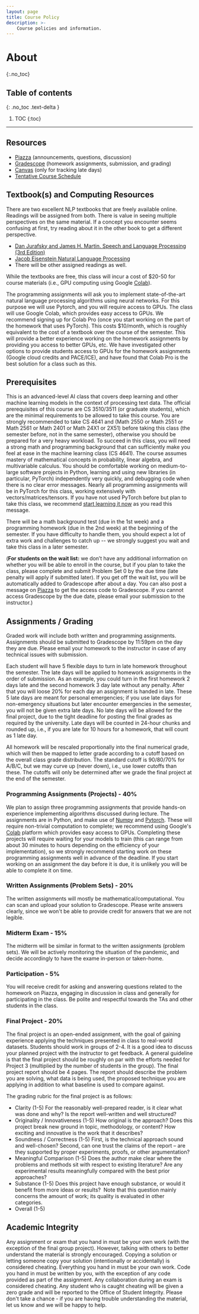```yaml
---
layout: page
title: Course Policy
description: >-
    Course policies and information.
---
```


# About
{:.no_toc}

## Table of contents
{: .no_toc .text-delta }

1. TOC
{:toc}

---
## Resources

- [Piazza](https://piazza.com/class/l6vgipz0vsm1kk) (announcements, questions, discussion)
- [Gradescope](https://www.gradescope.com/courses/418978) (homework assignments, submission, and grading)
- [Canvas](https://canvas.gatech.edu/) (only for tracking late days)
- [Tentative Course Schedule](https://docs.google.com/spreadsheets/d/1OnB2sBq5kqIlrxscQ_l6tzIRD29XCASKz7WMZlbhV7E/edit?usp=sharing)


## Textbook(s) and Computing Resources

There are two excellent NLP textbooks that are freely available online. Readings will be assigned from both. There is value in seeing multiple perspectives on the same material. If a concept you encounter seems confusing at first, try reading about it in the other book to get a different perspective.

- [Dan Jurafsky and James H. Martin. Speech and Language Processing (3rd Edition)](https://web.stanford.edu/~jurafsky/slp3/)
- [Jacob Eisenstein Natural Language Processing](https://github.com/jacobeisenstein/gt-nlp-class/blob/master/notes/eisenstein-nlp-notes.pdf)
- There will be other assigned readings as well.

While the textbooks are free, this class will incur a cost of $20-50 for course materials (i.e., GPU computing using Google [Colab](http://colab.research.google.com/)). 

The programming assignments will ask you to implement state-of-the-art natural language processing algorithms using neural networks. For this purpose we will use Pytorch, and you will require access to GPUs. The class will use Google Colab, which provides easy access to GPUs. We recommend signing up for Colab Pro (once you start working on the part of the homework that uses PyTorch). This costs $10/month, which is roughly equivalent to the cost of a textbook over the course of the semester. This will provide a better experience working on the homework assignments by providing you access to better GPUs, etc. We have investigated other options to provide students access to GPUs for the homework assignments (Google cloud credits and PACE/ICE), and have found that Colab Pro is the best solution for a class such as this.


## Prerequisites

This is an advanced-level AI class that covers deep learning and other machine learning models in the context of processing text data. The official prerequisites of this course are CS 3510/3511 (or graduate students), which are the minimal requirements to be allowed to take this course. You are strongly recommended to take CS 4641 and (Math 2550 or Math 2551 or Math 2561 or Math 2401 or Math 24X1 or 2X51) before taking this class (the semester before, not in the same semester), otherwise you should be prepared for a very heavy workload. To succeed in this class, you will need a strong math and programming background that can sufficiently make you feel at ease in the machine learning class (CS 4641). The course assumes mastery of mathematical concepts in probability, linear algebra, and multivariable calculus. You should be comfortable working on medium-to-large software projects in Python, learning and using new libraries (in particular, PyTorch) independently very quickly, and debugging code when there is no clear error messages.  Nearly all programming assignments will be in PyTorch for this class, working extensively with vectors/matrices/tensors. If you have not used PyTorch before but plan to take this class, we recommend [start learning it now](https://cocoxu.github.io/CS7650_fall2022/slides/PyTorch_tutorial.pdf) as you read this message. 

There will be a math background test (due in the 1st week) and a programming homework (due in the 2nd week) at the beginning of the semester. If you have difficulty to handle them, you should expect a lot of extra work and challenges to catch up -- we strongly suggest you wait and take this class in a later semester. 

(**For students on the wait list:** we don’t have any additional information on whether you will be able to enroll in the course, but if you plan to take the class, please complete and submit Problem Set 0 by the due time (late penalty will apply if submitted later). If you get off the wait list, you will be automatically added to Gradescope after about a day. You can also post a message on [Piazza](https://piazza.com/class/l6vgipz0vsm1kk) to get the access code to Gradescope. If you cannot access Gradescope by the due date, please email your submission to the instructor.)



## Assignments / Grading

Graded work will include both written and programming assignments. Assignments should be submitted to Gradescope by 11:59pm on the day they are due. Please email your homework to the instructor in case of any technical issues with submission. 

Each student will have 5 flexible days to turn in late homework throughout the semester. The late days will be applied to homework assignments in the order of submission. As an example, you could turn in the first homework 2 days late and the second homework 3 day late without any penalty. After that you will loose 20% for each day an assignment is handed in late. These 5 late days are meant for personal emergencies; if you use late days for non-emergency situations but later encounter emergencies in the semester, you will not be given extra late days. No late days will be allowed for the final project, due to the tight deadline for posting the final grades as required by the university. Late days will be counted in 24-hour chunks and rounded up, i.e., if you are late for 10 hours for a homework, that will count as 1 late day. 

All homework will be rescaled proportionally into the final numerical grade, which will then be mapped to letter grade according to a cutoff based on the overall class grade distribution. The standard cutoff is 90/80/70% for A/B/C, but we may curve up (never down), i.e., use lower cutoffs than these. The cutoffs will only be determined after we grade the final project at the end of the semester.



### Programming Assignments (Projects) - 40%

We plan to assign three programming assignments that provide hands-on experience implementing algorithms discussed during lecture.  The assignments are in Python, and make use of [Numpy](https://numpy.org/) and [Pytorch](https://pytorch.org/).  These will require non-trivial computation to complete; we recommend using Google's [Colab](http://colab.research.google.com/) platform which provides easy access to GPUs.  Completing these projects will require waiting for your models to train (this can range from about 30 minutes to hours depending on the efficiency of your implementation), so we strongly recommend starting work on these programming assignments well in advance of the deadline.  If you start working on an assignment the day before it is due, it is unlikely you will be able to complete it on time.


### Written Assignments (Problem Sets) - 20%

The written assignments will mostly be mathematical/computational.  You can scan and upload your solution to Gradescope. Please write answers clearly, since we won't be able to provide credit for answers that we are not legible.

### Midterm Exam - 15%

The midterm will be similar in format to the written assignments (problem sets). We will be actively monitoring the situation of the pandemic, and decide accordingly to have the exame in-person or taken-home. 

### Participation - 5%

You will receive credit for asking and answering questions related to the homework on Piazza, engaging in discussion in class and generally for participating in the class. Be polite and respectful towards the TAs and other students in the class. 

### Final Project - 20%

The final project is an open-ended assignment, with the goal of gaining experience applying the techniques presented in class to real-world datasets. Students should work in groups of 2-4. It is a good idea to discuss your planned project with the instructor to get feedback. A general guideline is that the final project should be roughly on par with the efforts needed for Project 3 (multiplied by the number of students in the group). The final project report should be 4 pages. The report should describe the problem you are solving, what data is being used, the proposed technique you are applying in addition to what baseline is used to compare against.

The grading rubric for the final project is as follows:

* Clarity (1-5) For the reasonably well-prepared reader, is it clear what was done and why? Is the report well-written and well structured?
* Originality / Innovativeness (1-5) How original is the approach? Does this project break new ground in topic, methodology, or content? How exciting and innovative is the work that it describes?
* Soundness / Correctness (1-5) First, is the technical approach sound and well-chosen? Second, can one trust the claims of the report – are they supported by proper experiments, proofs, or other argumentation?
* Meaningful Comparison (1-5) Does the author make clear where the problems and methods sit with respect to existing literature? Are any experimental results meaningfully compared with the best prior approaches?
* Substance (1-5) Does this project have enough substance, or would it benefit from more ideas or results?  Note that this question mainly concerns the amount of work; its quality is evaluated in other categories.
* Overall (1-5) 


## Academic Integrity

Any assignment or exam that you hand in must be your own work (with the exception of the final group project). However, talking with others to better understand the material is strongly encouraged. Copying a solution or letting someone copy your solution (intentionally or accidentally) is considered cheating. Everything you hand in must be your own work. Code you hand in must be written by you, with the exception of any code provided as part of the assignment. Any collaboration during an exam is considered cheating. Any student who is caught cheating will be given a zero grade and will be reported to the Office of Student Integrity. Please don't take a chance - if you are having trouble understanding the material, let us know and we will be happy to help.
